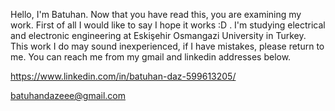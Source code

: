 Hello, I'm Batuhan. 
Now that you have read this, you are examining my work.
First of all I would like to say I hope it works :D .
I'm studying electrical and electronic engineering at Eskişehir Osmangazi University in Turkey. 
This work I do may sound inexperienced, if I have mistakes, please return to me. 
You can reach me from my gmail and linkedin addresses below.

https://www.linkedin.com/in/batuhan-daz-599613205/


batuhandazeee@gmail.com
